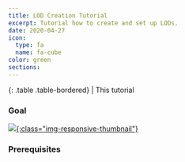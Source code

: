 ```yaml
---
title: LOD Creation Tutorial
excerpt: Tutorial how to create and set up LODs.
date: 2020-04-27
icon:
  type: fa
  name: fa-cube
color: green
sections:
---
```


<div class="table-responsive">

{: .table .table-bordered}
| This tutorial 

</div>

### Goal

[![](/modding-reference/assets/images/tutorials/seut/interaction-highlight_goal.png){:class="img-responsive-thumbnail"}](/modding-reference/assets/images/tutorials/seut/create-lods_goal.png)

### Prerequisites
<br><br/>